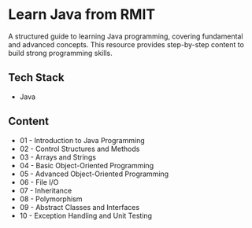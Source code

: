 # Learn Java from RMIT

A structured guide to learning Java programming, covering fundamental and advanced concepts. This resource provides step-by-step content to build strong programming skills.

## Tech Stack

- Java  

## Content

- 01 - Introduction to Java Programming
- 02 - Control Structures and Methods
- 03 - Arrays and Strings
- 04 - Basic Object-Oriented Programming
- 05 - Advanced Object-Oriented Programming
- 06 - File I/O
- 07 - Inheritance
- 08 - Polymorphism
- 09 - Abstract Classes and Interfaces
- 10 - Exception Handling and Unit Testing
